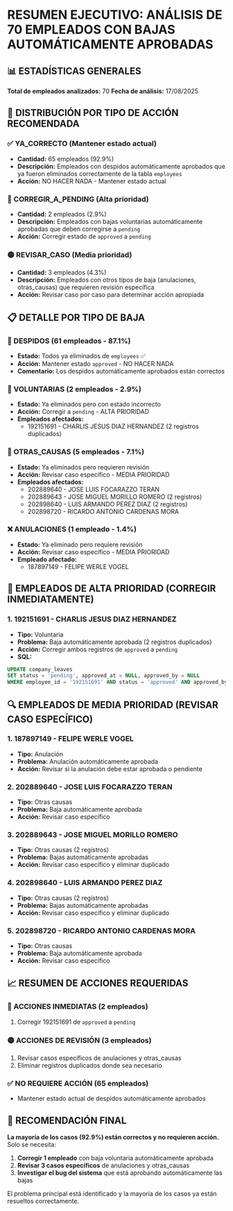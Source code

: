 # RESUMEN EJECUTIVO: ANÁLISIS DE 70 EMPLEADOS CON BAJAS AUTOMÁTICAMENTE APROBADAS

## 📊 ESTADÍSTICAS GENERALES

**Total de empleados analizados:** 70
**Fecha de análisis:** 17/08/2025

## 🎯 DISTRIBUCIÓN POR TIPO DE ACCIÓN RECOMENDADA

### ✅ YA_CORRECTO (Mantener estado actual)
- **Cantidad:** 65 empleados (92.9%)
- **Descripción:** Empleados con despidos automáticamente aprobados que ya fueron eliminados correctamente de la tabla `employees`
- **Acción:** NO HACER NADA - Mantener estado actual

### 🔴 CORREGIR_A_PENDING (Alta prioridad)
- **Cantidad:** 2 empleados (2.9%)
- **Descripción:** Empleados con bajas voluntarias automáticamente aprobadas que deben corregirse a `pending`
- **Acción:** Corregir estado de `approved` a `pending`

### 🟡 REVISAR_CASO (Media prioridad)
- **Cantidad:** 3 empleados (4.3%)
- **Descripción:** Empleados con otros tipos de baja (anulaciones, otras_causas) que requieren revisión específica
- **Acción:** Revisar caso por caso para determinar acción apropiada

## 📋 DETALLE POR TIPO DE BAJA

### 🏢 DESPIDOS (61 empleados - 87.1%)
- **Estado:** Todos ya eliminados de `employees` ✅
- **Acción:** Mantener estado `approved` - NO HACER NADA
- **Comentario:** Los despidos automáticamente aprobados están correctos

### 📝 VOLUNTARIAS (2 empleados - 2.9%)
- **Estado:** Ya eliminados pero con estado incorrecto
- **Acción:** Corregir a `pending` - ALTA PRIORIDAD
- **Empleados afectados:**
  - 192151691 - CHARLIS JESUS DIAZ HERNANDEZ (2 registros duplicados)

### 🔄 OTRAS_CAUSAS (5 empleados - 7.1%)
- **Estado:** Ya eliminados pero requieren revisión
- **Acción:** Revisar caso específico - MEDIA PRIORIDAD
- **Empleados afectados:**
  - 202889640 - JOSE LUIS FOCARAZZO TERAN
  - 202889643 - JOSE MIGUEL MORILLO ROMERO (2 registros)
  - 202898640 - LUIS ARMANDO PEREZ DIAZ (2 registros)
  - 202898720 - RICARDO ANTONIO CARDENAS MORA

### ❌ ANULACIONES (1 empleado - 1.4%)
- **Estado:** Ya eliminado pero requiere revisión
- **Acción:** Revisar caso específico - MEDIA PRIORIDAD
- **Empleado afectado:**
  - 187897149 - FELIPE WERLE VOGEL

## 🚨 EMPLEADOS DE ALTA PRIORIDAD (CORREGIR INMEDIATAMENTE)

### 1. 192151691 - CHARLIS JESUS DIAZ HERNANDEZ
- **Tipo:** Voluntaria
- **Problema:** Baja automáticamente aprobada (2 registros duplicados)
- **Acción:** Corregir ambos registros de `approved` a `pending`
- **SQL:** 
```sql
UPDATE company_leaves 
SET status = 'pending', approved_at = NULL, approved_by = NULL
WHERE employee_id = '192151691' AND status = 'approved' AND approved_by IS NULL;
```

## 🔍 EMPLEADOS DE MEDIA PRIORIDAD (REVISAR CASO ESPECÍFICO)

### 1. 187897149 - FELIPE WERLE VOGEL
- **Tipo:** Anulación
- **Problema:** Anulación automáticamente aprobada
- **Acción:** Revisar si la anulación debe estar aprobada o pendiente

### 2. 202889640 - JOSE LUIS FOCARAZZO TERAN
- **Tipo:** Otras causas
- **Problema:** Baja automáticamente aprobada
- **Acción:** Revisar caso específico

### 3. 202889643 - JOSE MIGUEL MORILLO ROMERO
- **Tipo:** Otras causas (2 registros)
- **Problema:** Bajas automáticamente aprobadas
- **Acción:** Revisar caso específico y eliminar duplicado

### 4. 202898640 - LUIS ARMANDO PEREZ DIAZ
- **Tipo:** Otras causas (2 registros)
- **Problema:** Bajas automáticamente aprobadas
- **Acción:** Revisar caso específico y eliminar duplicado

### 5. 202898720 - RICARDO ANTONIO CARDENAS MORA
- **Tipo:** Otras causas
- **Problema:** Baja automáticamente aprobada
- **Acción:** Revisar caso específico

## 📈 RESUMEN DE ACCIONES REQUERIDAS

### 🔴 ACCIONES INMEDIATAS (2 empleados)
1. Corregir 192151691 de `approved` a `pending`

### 🟡 ACCIONES DE REVISIÓN (3 empleados)
1. Revisar casos específicos de anulaciones y otras_causas
2. Eliminar registros duplicados donde sea necesario

### ✅ NO REQUIERE ACCIÓN (65 empleados)
- Mantener estado actual de despidos automáticamente aprobados

## 🎯 RECOMENDACIÓN FINAL

**La mayoría de los casos (92.9%) están correctos y no requieren acción.** Solo se necesita:

1. **Corregir 1 empleado** con baja voluntaria automáticamente aprobada
2. **Revisar 3 casos específicos** de anulaciones y otras_causas
3. **Investigar el bug del sistema** que está aprobando automáticamente las bajas

El problema principal está identificado y la mayoría de los casos ya están resueltos correctamente.
